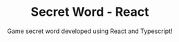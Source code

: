 <h1 align="center">Secret Word - React</h1>
<p align="center">Game secret word developed using React and Typescript!</p>
